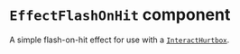 # `EffectFlashOnHit` component

A simple flash-on-hit effect for use with a [`InteractHurtbox`](doc/InteractHurtbox.md).
